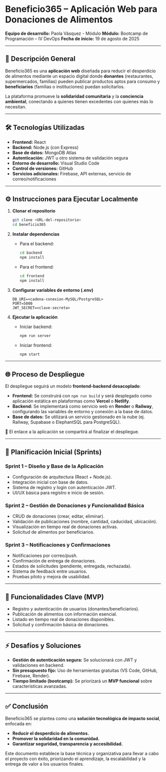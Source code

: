 # Beneficio365 – Aplicación Web para Donaciones de Alimentos  

**Equipo de desarrollo:** Paola Vásquez - Módulo 
**Módulo:** Bootcamp de Programación – IV DevOps
**Fecha de inicio:** 19 de agosto de 2025  

---

## 📌 Descripción General  

Beneficio365 es una **aplicación web** diseñada para reducir el desperdicio de alimentos mediante un espacio digital donde **donantes** (restaurantes, supermercados, familias) pueden publicar productos aptos para consumo y **beneficiarios** (familias o instituciones) puedan solicitarlos.  

La plataforma promueve la **solidaridad comunitaria** y la **conciencia ambiental**, conectando a quienes tienen excedentes con quienes más lo necesitan.  

---

## 🛠️ Tecnologías Utilizadas  

- **Frontend:** React  
- **Backend:** Node.js (con Express)  
- **Base de datos:** MongoDB Atlas  
- **Autenticación:** JWT u otro sistema de validación segura  
- **Entorno de desarrollo:** Visual Studio Code  
- **Control de versiones:** GitHub  
- **Servicios adicionales:** Firebase, API externas, servicio de correo/notificaciones  

---

## ⚙️ Instrucciones para Ejecutar Localmente  

1. **Clonar el repositorio**  
   ```bash
   git clone <URL-del-repositorio>
   cd beneficio365
   ```  

2. **Instalar dependencias**  
   - Para el backend:  
     ```bash
     cd backend
     npm install
     ```  
   - Para el frontend:  
     ```bash
     cd frontend
     npm install
     ```  

3. **Configurar variables de entorno (.env)**  
   ```env
   DB_URI=<cadena-conexion-MySQL/PostgreSQL>
   PORT=5000
   JWT_SECRET=<clave-secreta>
   ```  

4. **Ejecutar la aplicación**  
   - Iniciar backend:  
     ```bash
     npm run server
     ```  
   - Iniciar frontend:  
     ```bash
     npm start
     ```  

---

## 🌐 Proceso de Despliegue  

El despliegue seguirá un modelo **frontend-backend desacoplado**:  

- **Frontend:** Se construirá con `npm run build` y será desplegado como aplicación estática en plataformas como **Vercel** o **Netlify**.  
- **Backend:** Se implementará como servicio web en **Render** o **Railway**, configurando las variables de entorno y conexión a la base de datos.  
- **Base de datos:** Se utilizará un servicio gestionado en la nube (ej. Railway, Supabase o ElephantSQL para PostgreSQL).  

🔗 El enlace a la aplicación se compartirá al finalizar el despliegue.  

---

## 🚀 Planificación Inicial (Sprints)  

### Sprint 1 – Diseño y Base de la Aplicación  
- Configuración de arquitectura (React + Node.js).  
- Integración inicial con base de datos.  
- Sistema de registro y login con autenticación JWT.  
- UI/UX básica para registro e inicio de sesión.  

### Sprint 2 – Gestión de Donaciones y Funcionalidad Básica  
- CRUD de donaciones (crear, editar, eliminar).  
- Validación de publicaciones (nombre, cantidad, caducidad, ubicación).  
- Visualización en tiempo real de donaciones activas.  
- Solicitud de alimentos por beneficiarios.  

### Sprint 3 – Notificaciones y Confirmaciones  
- Notificaciones por correo/push.  
- Confirmación de entrega de donaciones.  
- Estados de solicitudes (pendiente, entregada, rechazada).  
- Sistema de feedback entre usuarios.  
- Pruebas piloto y mejora de usabilidad.  

---

## 🧩 Funcionalidades Clave (MVP)  

- Registro y autenticación de usuarios (donantes/beneficiarios).  
- Publicación de alimentos con información esencial.  
- Listado en tiempo real de donaciones disponibles.  
- Solicitud y confirmación básica de donaciones.  

---

## ⚡ Desafíos y Soluciones  

- **Gestión de autenticación segura:** Se solucionará con JWT y validaciones en backend.  
- **Sin presupuesto fijo:** Uso de herramientas gratuitas (VS Code, GitHub, Firebase, Render).  
- **Tiempo limitado (bootcamp):** Se priorizará un **MVP funcional** sobre características avanzadas.  

---

## ✅ Conclusión  

Beneficio365 se plantea como una **solución tecnológica de impacto social**, enfocada en:  
- **Reducir el desperdicio de alimentos.**  
- **Promover la solidaridad en la comunidad.**  
- **Garantizar seguridad, transparencia y accesibilidad.**  

Este documento establece la base técnica y organizativa para llevar a cabo el proyecto con éxito, priorizando el aprendizaje, la escalabilidad y la entrega de valor a los usuarios finales.  
